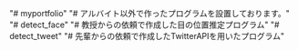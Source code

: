 "# myportfolio" 
"# アルバイト以外で作ったプログラムを設置しております。" 
"# detect_face"
"# 教授からの依頼で作成した目の位置推定プログラム"
"# detect_tweet"
"# 先輩からの依頼で作成したTwitterAPIを用いたプログラム"
